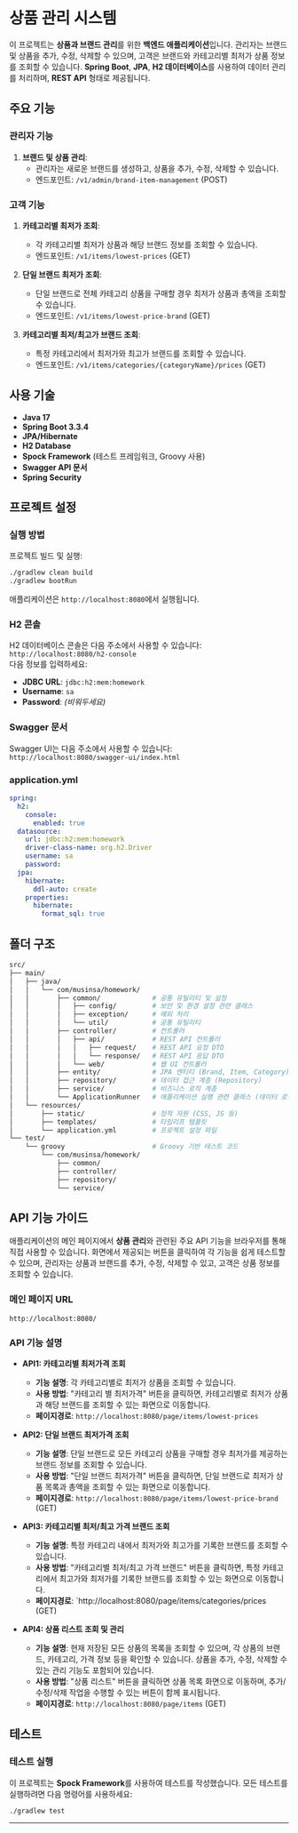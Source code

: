 # 상품 관리 시스템

이 프로젝트는 **상품과 브랜드 관리**를 위한 **백엔드 애플리케이션**입니다. 관리자는 브랜드 및 상품을 추가, 수정, 삭제할 수 있으며, 고객은 브랜드와 카테고리별 최저가 상품 정보를 조회할 수 있습니다. **Spring Boot**, **JPA**, **H2 데이터베이스**를 사용하여 데이터 관리를 처리하며, **REST API** 형태로 제공됩니다.

## 주요 기능

### 관리자 기능

1. **브랜드 및 상품 관리**:
    - 관리자는 새로운 브랜드를 생성하고, 상품을 추가, 수정, 삭제할 수 있습니다.
    - 엔드포인트: `/v1/admin/brand-item-management` (POST)

### 고객 기능

1. **카테고리별 최저가 조회**:
    - 각 카테고리별 최저가 상품과 해당 브랜드 정보를 조회할 수 있습니다.
    - 엔드포인트: `/v1/items/lowest-prices` (GET)

2. **단일 브랜드 최저가 조회**:
    - 단일 브랜드로 전체 카테고리 상품을 구매할 경우 최저가 상품과 총액을 조회할 수 있습니다.
    - 엔드포인트: `/v1/items/lowest-price-brand` (GET)

3. **카테고리별 최저/최고가 브랜드 조회**:
    - 특정 카테고리에서 최저가와 최고가 브랜드를 조회할 수 있습니다.
    - 엔드포인트: `/v1/items/categories/{categoryName}/prices` (GET)

## 사용 기술

- **Java 17**
- **Spring Boot 3.3.4**
- **JPA/Hibernate**
- **H2 Database** 
- **Spock Framework** (테스트 프레임워크, Groovy 사용)
- **Swagger API 문서**
- **Spring Security**

## 프로젝트 설정

### 실행 방법

프로젝트 빌드 및 실행:

```bash
./gradlew clean build
./gradlew bootRun
```

애플리케이션은 `http://localhost:8080`에서 실행됩니다.

### H2 콘솔

H2 데이터베이스 콘솔은 다음 주소에서 사용할 수 있습니다:  
`http://localhost:8080/h2-console`  
다음 정보를 입력하세요:

- **JDBC URL**: `jdbc:h2:mem:homework`
- **Username**: `sa`
- **Password**: *(비워두세요)*

### Swagger 문서

Swagger UI는 다음 주소에서 사용할 수 있습니다:  
`http://localhost:8080/swagger-ui/index.html`


### application.yml 

```yaml
spring:
  h2:
    console:
      enabled: true
  datasource:
    url: jdbc:h2:mem:homework
    driver-class-name: org.h2.Driver
    username: sa
    password:
  jpa:
    hibernate:
      ddl-auto: create
    properties:
      hibernate:
        format_sql: true
```

## 폴더 구조

```bash
src/
├── main/
│   ├── java/
│   │   └── com/musinsa/homework/
│   │       ├── common/             # 공통 유틸리티 및 설정
│   │       │   ├── config/         # 보안 및 환경 설정 관련 클래스
│   │       │   ├── exception/      # 예외 처리
│   │       │   └── util/           # 공통 유틸리티
│   │       ├── controller/         # 컨트롤러
│   │       │   ├── api/            # REST API 컨트롤러
│   │       │   │   ├── request/    # REST API 요청 DTO
│   │       │   │   └── response/   # REST API 응답 DTO
│   │       │   └── web/            # 웹 UI 컨트롤러
│   │       ├── entity/             # JPA 엔티티 (Brand, Item, Category)
│   │       ├── repository/         # 데이터 접근 계층 (Repository)
│   │       ├── service/            # 비즈니스 로직 계층
│   │       └── ApplicationRunner   # 애플리케이션 실행 관련 클래스 (데이터 로딩)
│   └── resources/
│       ├── static/                 # 정적 자원 (CSS, JS 등)
│       ├── templates/              # 타임리프 템플릿
│       └── application.yml         # 프로젝트 설정 파일
└── test/
    └── groovy                      # Groovy 기반 테스트 코드
        └── com/musinsa/homework/
            ├── common/         
            ├── controller/       
            ├── repository/        
            └── service/           
```

## API 기능 가이드

애플리케이션의 메인 페이지에서 **상품 관리**와 관련된 주요 API 기능을 브라우저를 통해 직접 사용할 수 있습니다. 화면에서 제공되는 버튼을 클릭하여 각 기능을 쉽게 테스트할 수 있으며, 관리자는 상품과 브랜드를
추가, 수정, 삭제할 수 있고, 고객은 상품 정보를 조회할 수 있습니다.

### 메인 페이지 URL

```
http://localhost:8080/
```

### API 기능 설명

- **API1: 카테고리별 최저가격 조회**
    - **기능 설명**: 각 카테고리별로 최저가 상품을 조회할 수 있습니다.
    - **사용 방법**: "카테고리 별 최저가격" 버튼을 클릭하면, 카테고리별로 최저가 상품과 해당 브랜드를 조회할 수 있는 화면으로 이동합니다.
    - **페이지경로**: `http://localhost:8080/page/items/lowest-prices`

- **API2: 단일 브랜드 최저가격 조회**
    - **기능 설명**: 단일 브랜드로 모든 카테고리 상품을 구매할 경우 최저가를 제공하는 브랜드 정보를 조회할 수 있습니다.
    - **사용 방법**: "단일 브랜드 최저가격" 버튼을 클릭하면, 단일 브랜드로 최저가 상품 목록과 총액을 조회할 수 있는 화면으로 이동합니다.
    - **페이지경로**: `http://localhost:8080/page/items/lowest-price-brand` (GET)

- **API3: 카테고리별 최저/최고 가격 브랜드 조회**
    - **기능 설명**: 특정 카테고리 내에서 최저가와 최고가를 기록한 브랜드를 조회할 수 있습니다.
    - **사용 방법**: "카테고리별 최저/최고 가격 브랜드" 버튼을 클릭하면, 특정 카테고리에서 최고가와 최저가를 기록한 브랜드를 조회할 수 있는 화면으로 이동합니다.
    - **페이지경로**: `http://localhost:8080/page/items/categories/prices (GET)

- **API4: 상품 리스트 조회 및 관리**
    - **기능 설명**: 현재 저장된 모든 상품의 목록을 조회할 수 있으며, 각 상품의 브랜드, 카테고리, 가격 정보 등을 확인할 수 있습니다. 상품을 추가, 수정, 삭제할 수 있는 관리 기능도 포함되어
      있습니다.
    - **사용 방법**: "상품 리스트" 버튼을 클릭하면 상품 목록 화면으로 이동하며, 추가/수정/삭제 작업을 수행할 수 있는 버튼이 함께 표시됩니다.
    - **페이지경로**: `http://localhost:8080/page/items` (GET)

## 테스트

### 테스트 실행

이 프로젝트는 **Spock Framework**를 사용하여 테스트를 작성했습니다. 모든 테스트를 실행하려면 다음 명령어를 사용하세요:

```bash
./gradlew test
```

---

